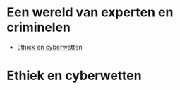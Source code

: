 <h1> Een wereld van experten en criminelen </h1>

- [Ethiek en cyberwetten](#ethiek-en-cyberwetten)

# Ethiek en cyberwetten
